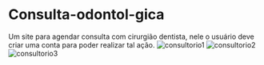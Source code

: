 # Consulta-odontol-gica
Um site para agendar consulta com cirurgião dentista, nele o usuário deve criar uma conta para poder realizar tal ação.
![consultorio1](https://user-images.githubusercontent.com/123756073/220758642-09967d55-66a3-498c-b9ae-bddce88dcf00.png)
![consultorio2](https://user-images.githubusercontent.com/123756073/220758668-321bb0dd-0f14-49f4-9f8e-72f61158c8d5.png)
![consultorio3](https://user-images.githubusercontent.com/123756073/220758691-62f59d87-5ddd-4c19-80bd-3a2159cbc8c9.png)
